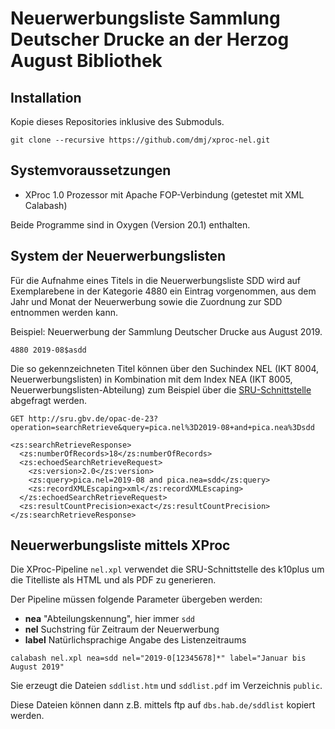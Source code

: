 Neuerwerbungsliste Sammlung Deutscher Drucke an der Herzog August Bibliothek
=

Installation
--

Kopie dieses Repositories inklusive des Submoduls.

```
git clone --recursive https://github.com/dmj/xproc-nel.git
```

Systemvoraussetzungen
--

- XProc 1.0 Prozessor mit Apache FOP-Verbindung (getestet mit XML Calabash)

Beide Programme sind in Oxygen (Version 20.1) enthalten.

System der Neuerwerbungslisten
--

Für die Aufnahme eines Titels in die Neuerwerbungsliste SDD wird auf
Exemplarebene in der Kategorie 4880 ein Eintrag vorgenommen, aus dem
Jahr und Monat der Neuerwerbung sowie die Zuordnung zur SDD entnommen
werden kann.

Beispiel: Neuerwerbung der Sammlung Deutscher Drucke aus August 2019.

```
4880 2019-08$asdd 
```

Die so gekennzeichneten Titel können über den Suchindex NEL (IKT 8004,
Neuerwerbungslisten) in Kombination mit dem Index NEA (IKT 8005,
Neuerwerbungslisten-Abteilung) zum Beispiel über die
[SRU-Schnittstelle](http://sru.gbv.de/opac-de-23) abgefragt werden.

```
GET http://sru.gbv.de/opac-de-23?operation=searchRetrieve&query=pica.nel%3D2019-08+and+pica.nea%3Dsdd

<zs:searchRetrieveResponse>
  <zs:numberOfRecords>18</zs:numberOfRecords>
  <zs:echoedSearchRetrieveRequest>
    <zs:version>2.0</zs:version>
    <zs:query>pica.nel=2019-08 and pica.nea=sdd</zs:query>
    <zs:recordXMLEscaping>xml</zs:recordXMLEscaping>
  </zs:echoedSearchRetrieveRequest>
  <zs:resultCountPrecision>exact</zs:resultCountPrecision>
</zs:searchRetrieveResponse>

```

Neuerwerbungsliste mittels XProc
--

Die XProc-Pipeline ```nel.xpl``` verwendet die SRU-Schnittstelle des
k10plus um die Titelliste als HTML und als PDF zu generieren.

Der Pipeline müssen folgende Parameter übergeben werden:

- **nea** "Abteilungskennung", hier immer ```sdd```
- **nel** Suchstring für Zeitraum der Neuerwerbung
- **label** Natürlichsprachige Angabe des Listenzeitraums

```
calabash nel.xpl nea=sdd nel="2019-0[12345678]*" label="Januar bis August 2019"
```

Sie erzeugt die Dateien ```sddlist.htm``` und ```sddlist.pdf``` im
Verzeichnis ```public```.

Diese Dateien können dann z.B. mittels ftp auf
```dbs.hab.de/sddlist``` kopiert werden.

